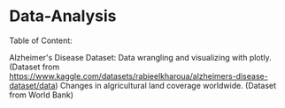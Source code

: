 # Data-Analysis


Table of Content:

Alzheimer's Disease Dataset: Data wrangling and visualizing with plotly. (Dataset from https://www.kaggle.com/datasets/rabieelkharoua/alzheimers-disease-dataset/data)
Changes in algricultural land coverage worldwide. (Dataset from World Bank)
